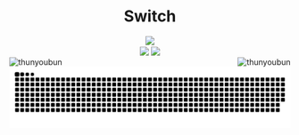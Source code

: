 <div style="display: flex; justify-content: center; align-items: center;" align="center">
    <h1 align="center" style="border-style: none;">Switch</h1>
</div>

<div align="center">
  <img height="180em" src="https://github-readme-streak-stats.herokuapp.com?user=thunyoubun&theme=blueberry" />
 </div>
 
<div align="center">
   <img height="180em" src="https://github-readme-stats.vercel.app/api?username=thunyoubun"
 <img height="180em" src="https://github-readme-stats.vercel.app/api?username=thunyoubun&show_icons=true&theme=blueberry"/>
 <img height="180em" src="https://github-readme-stats.vercel.app/api/top-langs/?username=thunyoubun&layout=compact&theme=blueberry" />
 </div>
 
<div>
<img align="left" src="https://komarev.com/ghpvc/?username=thunyoubun&label=Profile%20views&color=246BF9" alt="thunyoubun"/>
<img align="right" src="https://img.shields.io/github/followers/thunyoubun?color=246BF9&label=Followers" alt="thunyoubun" /> 
</div>
<br>
<div align="center">
  <img src="https://raw.githubusercontent.com/thunyoubun/thunyoubun/output/github-contribution-grid-snake.svg" />
</div>

<!---
- 👋 Hi, I’m Switch
- 👀 I’m interested in ...
- 🌱 I’m currently learning ...
- 💞️ I’m looking to collaborate on ...
- 📫 How to reach me ...


thunyoubun/thunyoubun is a ✨ special ✨ repository because its `README.md` (this file) appears on your GitHub profile.
You can click the Preview link to take a look at your changes.
--->

